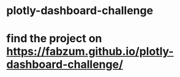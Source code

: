 # plotly-dashboard-challenge

# find the project on https://fabzum.github.io/plotly-dashboard-challenge/

